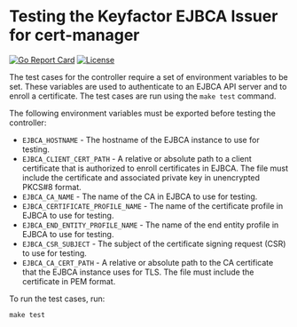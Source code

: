 # Testing the Keyfactor EJBCA Issuer for cert-manager

[![Go Report Card](https://goreportcard.com/badge/github.com/Keyfactor/ejbca-cert-manager-issuer)](https://goreportcard.com/report/github.com/Keyfactor/ejbca-cert-manager-issuer)
[![License](https://img.shields.io/badge/License-Apache%202.0-blue.svg)](https://img.shields.io/badge/License-Apache%202.0-blue.svg)

The test cases for the controller require a set of environment variables to be set. These variables are used to
authenticate to an EJBCA API server and to enroll a certificate. The test cases are run using the `make test` command.

The following environment variables must be exported before testing the controller:
* `EJBCA_HOSTNAME` - The hostname of the EJBCA instance to use for testing.
* `EJBCA_CLIENT_CERT_PATH` - A relative or absolute path to a client certificate that is authorized to enroll certificates in EJBCA. The file must include the certificate and associated private key in unencrypted PKCS#8 format.
* `EJBCA_CA_NAME` - The name of the CA in EJBCA to use for testing.
* `EJBCA_CERTIFICATE_PROFILE_NAME` - The name of the certificate profile in EJBCA to use for testing.
* `EJBCA_END_ENTITY_PROFILE_NAME` - The name of the end entity profile in EJBCA to use for testing.
* `EJBCA_CSR_SUBJECT` - The subject of the certificate signing request (CSR) to use for testing.
* `EJBCA_CA_CERT_PATH` - A relative or absolute path to the CA certificate that the EJBCA instance uses for TLS. The file must include the certificate in PEM format.

To run the test cases, run:
```shell
make test
```
